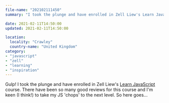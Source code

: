 ```yaml
---
file-name: "202102111450"
summary: "I took the plunge and have enrolled in Zell Liew's Learn JavaScript course."

date: 2021-02-11T14:50:00
updated: 2021-02-11T14:50:00

location:
  locality: "Crawley"
  country-name: "United Kingdom"
category:
- "javascript"
- "zell"
- "learning"
- "inspiration"
---
```


Gulp! I took the plunge and have enrolled in Zell Liew's [Learn JavaScript](https://learnjavascript.today/) course. There have been so many good reviews for this course and I'm keen (I think!) to take my JS 'chops' to the next level. So here goes&hellip;
